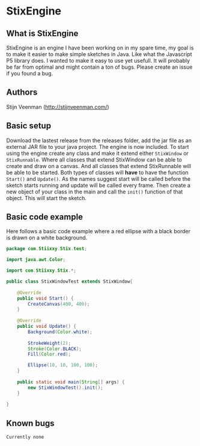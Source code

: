 # StixEngine

## What is StixEngine
StixEngine is an engine I have been working on in my spare time, my goal is to make it easier to make simple sketches in Java. Like what the Javascript P5 library does. I wanted to make it easy to use yet usefull. It will probably be far from optimal and might contain a ton of bugs. Please create an issue if you found a bug.

## Authors
Stijn Veenman (http://stijnveenman.com/)

## Basic setup
Download the lastest release from the releases folder, add the jar file as an external JAR file to your java project.
The engine is now included. To start using the engine create any class and make it extend either `StixWindow` or `StixRunnable`. Where all classes that extend StixWindow can be able to create and draw on a canvas. And all classes that extend StixRunnable will be able to be started. Both types of classes will **have** to have the function `Start()` and `Update()`. As the names suggest start will be called before the sketch starts running and update will be called every frame. Then create a new object of your class in the main and call the `init()` function of that object. This will start the sketch. 

## Basic code example
Here follows a basic code example where a red ellipse with a black border is drawn on a white background.
```Java
package com.Stiixxy.Stix.test;

import java.awt.Color;

import com.Stiixxy.Stix.*;

public class StixWindowTest extends StixWindow{
	
	@Override
	public void Start() {
		CreateCanvas(400, 400);
	}
	
	@Override
	public void Update() {
		Background(Color.white);
		
		StrokeWeight(2);
		Stroke(Color.BLACK);
		Fill(Color.red);

        Ellipse(10, 10, 100, 100);
	}
	
	public static void main(String[] args) {
		new StixWindowTest().init();
	}
	
}

```

## Known bugs
`Currently none`